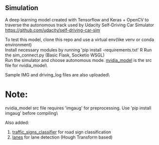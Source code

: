 ## Simulation


A deep learning model created with Tensorflow and Keras + OpenCV to traverse the autonomous track used by Udacity Self-Driving Car Simulator\
https://github.com/udacity/self-driving-car-sim

To test this model, clone this repo and use a virtual env(like venv or conda environment)\
Install necessary modules by running 'pip install -requirements.txt' R
Run the sim_connect.py (Basic Flask, Socketio WSGL)\
Run the simulator and choose autonomous mode.
[nvidia_model](https://github.com/Vignesh-Desmond/simulation/blob/master/nvidia_model.py) is the src file for nvidia_model\

Sample IMG and driving_log files are also uploaded\

# Note:
nvidia_model src file requires 'imgaug' for preprocessing. Use 'pip install imgaug' before compiling\

Also added:
1. [traffic_signs_classifier](https://github.com/Vignesh-Desmond/simulation/blob/master/traffic_signs_classifier.py) for road sign classification
2. [lanes](https://github.com/Vignesh-Desmond/simulation/blob/master/lanes.py) for lane detection (Hough Transform based)
